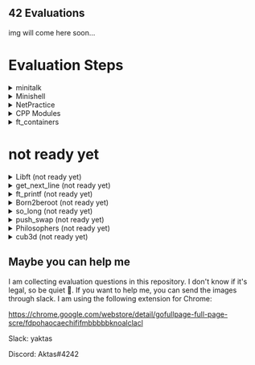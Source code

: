 ## 42 Evaluations

img will come here soon...

</p>
<p align="center">
	<h1>Evaluation Steps</h1> 

<details>
  <summary>minitalk</summary>
	</p>
	<p align="center">
	<img alt="minitalk" src="https://raw.githubusercontent.com/yeaktas/42-evaluation/main/img/projects-minitalk-42-2023-01-22.png">
</details>

<details>
  <summary>Minishell</summary>
	</p>
	<p align="center">
	<img alt="Minishell" src="https://raw.githubusercontent.com/yeaktas/42-evaluation/main/img/projects-minishell-42-2023-01-06.png">
</details>

<details>
  <summary>NetPractice</summary>
	</p>
	<p align="center">
	<img alt="NetPractice" src="https://raw.githubusercontent.com/yeaktas/42-evaluation/main/img/projects-netpractice-42-2023-01-22.png">
</details>

<details>
  <summary>CPP Modules</summary>
	<details>
  		<summary>CPP Module 00</summary>
		</p>
		<p align="center">
		<img alt="CPP Module 00" src="https://raw.githubusercontent.com/yeaktas/42-evaluation/main/img/projects-cpp_module_00-42-edit-2023-02-01.png">
	</details>
	<details>
  		<summary>CPP Module 01</summary>
		</p>
		<p align="center">
		<img alt="CPP Module 01" src="https://raw.githubusercontent.com/yeaktas/42-evaluation/main/img/projects-cpp_module_01-42-edit-2023-01-22.png">
	</details>
</details>

<details>
  <summary>ft_containers</summary>
	</p>
	<p align="center">
	<img alt="ft_containers" src="https://raw.githubusercontent.com/yeaktas/42-evaluation/main/img/projects-ft_containers-42-2023-01-30.png">
</details>

# not ready yet

<details>
  <summary>Libft (not ready yet)</summary>
	</p>
	<p align="center">
	<img alt="Libft" src="https://raw.githubusercontent.com/yeaktas/42-evaluation/main/img/help.jpg">
</details>

<details>
  <summary>get_next_line (not ready yet)</summary>
	</p>
	<p align="center">
	<img alt="get_next_line" src="https://raw.githubusercontent.com/yeaktas/42-evaluation/main/img/help.jpg">
</details>

<details>
  <summary>ft_printf (not ready yet)</summary>
	</p>
	<p align="center">
	<img alt="ft_printf" src="https://raw.githubusercontent.com/yeaktas/42-evaluation/main/img/help.jpg">
</details>

<details>
  <summary>Born2beroot (not ready yet)</summary>
	</p>
	<p align="center">
	<img alt="Born2beroot" src="https://raw.githubusercontent.com/yeaktas/42-evaluation/main/img/help.jpg">
</details>

<details>
  <summary>so_long (not ready yet)</summary>
	</p>
	<p align="center">
	<img alt="so_long" src="https://raw.githubusercontent.com/yeaktas/42-evaluation/main/img/help.jpg">
</details>

<details>
  <summary>push_swap (not ready yet)</summary>
	</p>
	<p align="center">
	<img alt="push_swap" src="https://raw.githubusercontent.com/yeaktas/42-evaluation/main/img/help.jpg">
</details>

<details>
  <summary>Philosophers (not ready yet)</summary>
	</p>
	<p align="center">
	<img alt="Philosophers" src="https://raw.githubusercontent.com/yeaktas/42-evaluation/main/img/help.jpg">
</details>

<details>
  <summary>cub3d (not ready yet)</summary>
	</p>
	<p align="center">
	<img alt="cub3d" src="https://raw.githubusercontent.com/yeaktas/42-evaluation/main/img/help.jpg">
</details>



## Maybe you can help me
I am collecting evaluation questions in this repository. I don't know if it's legal, so be quiet 🤫. If you want to help me, you can send the images through slack. I am using the following extension for Chrome:

https://chrome.google.com/webstore/detail/gofullpage-full-page-scre/fdpohaocaechififmbbbbbknoalclacl

Slack: yaktas

Discord: Aktas#4242